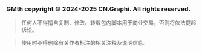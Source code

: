 ### GMth copyright © 2024-2025 CN.Graphi. All rights reserved.

> 任何人不得擅自复制、修改、转载包内脚本用于商业交易，否则将依法提起诉讼。

> 使用时不得删除有关作者标注的相关注释及说明信息。
